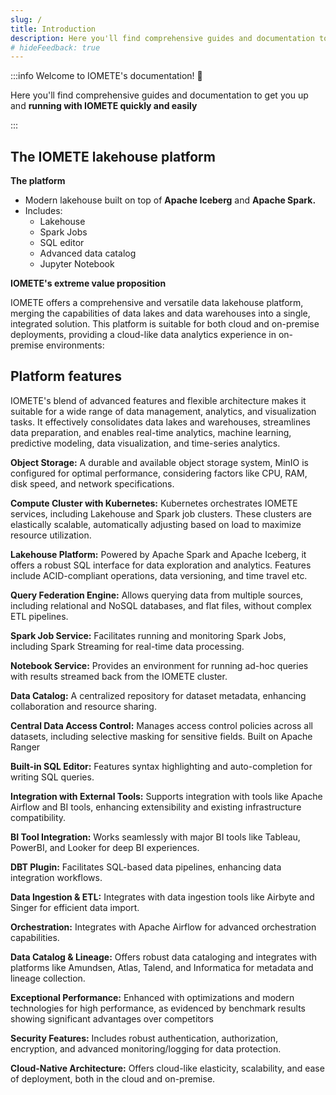 ```yaml
---
slug: /
title: Introduction
description: Here you'll find comprehensive guides and documentation to get you up and running with IOMETE quickly and easily
# hideFeedback: true
---
```


<head>
  <link rel="canonical" href="https://iomete.com/resources/docs" />
  <meta property="og:url" content="https://iomete.com/resources/docs" />
</head>

:::info Welcome to IOMETE's documentation! 👋

Here you'll find comprehensive guides and documentation to get you up and **running with IOMETE quickly and easily**

:::

## The IOMETE lakehouse platform

**The platform**

- Modern lakehouse built on top of **Apache Iceberg** and **Apache Spark.**
- Includes:
  - Lakehouse
  - Spark Jobs
  - SQL editor
  - Advanced data catalog
  - Jupyter Notebook

**IOMETE's extreme value proposition**

IOMETE offers a comprehensive and versatile data lakehouse platform, merging the capabilities of data lakes and data warehouses into a single, integrated solution. This platform is suitable for both cloud and on-premise deployments, providing a cloud-like data analytics experience in on-premise environments:

## Platform features

IOMETE's blend of advanced features and flexible architecture makes it suitable for a wide range of data management, analytics, and visualization tasks. It effectively consolidates data lakes and warehouses, streamlines data preparation, and enables real-time analytics, machine learning, predictive modeling, data visualization, and time-series analytics.

**Object Storage:** A durable and available object storage system, MinIO is configured for optimal performance, considering factors like CPU, RAM, disk speed, and network specifications.

**Compute Cluster with Kubernetes:** Kubernetes orchestrates IOMETE services, including Lakehouse and Spark job clusters. These clusters are elastically scalable, automatically adjusting based on load to maximize resource utilization.

**Lakehouse Platform:** Powered by Apache Spark and Apache Iceberg, it offers a robust SQL interface for data exploration and analytics. Features include ACID-compliant operations, data versioning, and time travel etc.

**Query Federation Engine:** Allows querying data from multiple sources, including relational and NoSQL databases, and flat files, without complex ETL pipelines.

**Spark Job Service:** Facilitates running and monitoring Spark Jobs, including Spark Streaming for real-time data processing.

**Notebook Service:** Provides an environment for running ad-hoc queries with results streamed back from the IOMETE cluster.

**Data Catalog:** A centralized repository for dataset metadata, enhancing collaboration and resource sharing.

**Central Data Access Control:** Manages access control policies across all datasets, including selective masking for sensitive fields. Built on Apache Ranger

**Built-in SQL Editor:** Features syntax highlighting and auto-completion for writing SQL queries.

**Integration with External Tools:** Supports integration with tools like Apache Airflow and BI tools, enhancing extensibility and existing infrastructure compatibility.

**BI Tool Integration:** Works seamlessly with major BI tools like Tableau, PowerBI, and Looker for deep BI experiences.

**DBT Plugin:** Facilitates SQL-based data pipelines, enhancing data integration workflows.

**Data Ingestion & ETL:** Integrates with data ingestion tools like Airbyte and Singer for efficient data import.

**Orchestration:** Integrates with Apache Airflow for advanced orchestration capabilities.

**Data Catalog & Lineage:** Offers robust data cataloging and integrates with platforms like Amundsen, Atlas, Talend, and Informatica for metadata and lineage collection.

**Exceptional Performance:** Enhanced with optimizations and modern technologies for high performance, as evidenced by benchmark results showing significant advantages over competitors

**Security Features:** Includes robust authentication, authorization, encryption, and advanced monitoring/logging for data protection.

**Cloud-Native Architecture:** Offers cloud-like elasticity, scalability, and ease of deployment, both in the cloud and on-premise.
